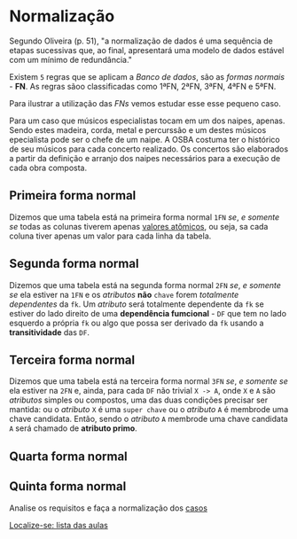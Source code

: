 # Normalização

Segundo Oliveira (p. 51), "a normalização de dados é uma sequência de etapas sucessivas que, ao final, apresentará uma modelo de dados estável com um mínimo de redundância."

Existem `5` regras que se aplicam a *Banco de dados*, são as *formas normais* - **FN**. As regras sãoo classificadas como 1ªFN, 2ªFN, 3ªFN, 4ªFN e 5ªFN.

Para ilustrar a utilização das *FNs* vemos estudar esse esse pequeno caso.

Para um caso que músicos especialistas tocam em um dos naipes, apenas. Sendo estes madeira, corda, metal e percurssão e um destes músicos epecialista pode ser o chefe de um naipe. A OSBA costuma ter o histórico de seu músicos para cada concerto realizado. Os concertos são elaborados a partir da definição e arranjo dos naipes necessários para a execução de cada obra composta.

## Primeira forma normal

Dizemos que uma tabela está na primeira forma normal `1FN` *se*, *e somente se* todas as colunas tiverem apenas [valores atômicos](https://github.com/tmenegaz/db_dendezeiros/blob/master/assunto/exercicios1.md#8-qual-a-diferenção-entre-dado-e-informação), ou seja, sa cada coluna tiver apenas um valor para cada linha da tabela.

## Segunda forma normal

Dizemos que uma tabela está na segunda forma normal `2FN` *se*, *e somente se* ela estiver na `1FN` e os *atributos* **não** `chave` forem *totalmente dependentes* da `fk`. Um *atributo* será totalmente dependente da `fk` se estiver do lado direito de uma **dependência fumcional** - `DF` que tem no lado esquerdo a própria `fk` ou algo que possa ser derivado da `fk` usando a **transitividade** das `DF`.

## Terceira forma normal

Dizemos que uma tabela está na terceira forma normal `3FN` *se*, *e somente se* ela estiver na `2FN` e, ainda, para cada `DF` não trivial `X -> A`, onde `X` e `A` são *atributos* simples ou compostos, uma das duas condições precisar ser mantida: ou o *atributo* `X` é uma `super chave` ou o *atributo* `A` é membrode uma chave candidata. Então, sendo o *atributo* `A` membrode uma chave candidata `A` será chamado de **atributo primo**.

## Quarta forma normal

## Quinta forma normal

Analise os requisitos e faça a normalização dos [casos](https://github.com/tmenegaz/db_dendezeiros/blob/master/assunto/casos.md#estudos-de-caso)

[Localize-se: lista das aulas](https://github.com/tmenegaz/db_dendezeiros/blob/master/assunto/lista.md#lista-de-aulas)
